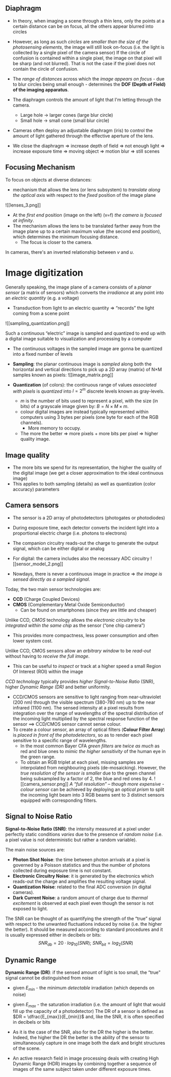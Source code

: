 ## Diaphragm
- In theory, when imaging a scene through a thin lens, only the points at a certain distance can be on focus, all the others appear blurred into circles 
- However, as long as such _circles_ are _smaller than the size of the photosensing elements_, the image will still look on-focus (i.e. the light is collected by a single pixel of the camera sensor)
If the circle of confusion is contained within a single pixel, the image on that pixel will be sharp (and not blurred). That is not the case if the pixel does not contain the circle of confusion. 

- The _range of distances_ across which the _image appears on focus_ - due to blur circles being small enough - determines the __DOF (Depth of Field) of the imaging apparatus__. 
- The diaphragm controls the amount of light that I'm letting through the camera. 
	- Large hole -> larger cones (large blur circle)
	- Small hole -> small cone (small blur circle)

- Cameras often deploy an adjustable diaphragm (iris) to control the amount of light gathered through the effective aperture of the lens. 
- We close the diaphragm => increase depth of field => not enough light => increase exposure time => moving object => motion blur => still scenes

## Focusing Mechanism
To focus on objects at diverse distances: 
- mechanism that allows the lens (or lens subsystem) to _translate along the optical axis_ with respect to the _fixed_ position of the image plane

![[lenses_3.png]]
- At the _first end_ position (image on the left) (v=f) _the camera is focused at infinity_.
- The mechanism allows the lens to be translated farther away from the image plane up to a certain maximum value (the second end position), which determines the minimum focusing distance. 
	- The focus is closer to the camera. 

In cameras, there's an inverted relationship between $v$ and $u$. 

# Image digitization
Generally speaking, the image plane of a camera consists of a _planar sensor_ (a matrix of sensors) which converts the _irradiance_ at any point into an _electric quantity_ (e.g. a voltage) 
- Transduction from light to an electric quantity => “records” the light coming from a scene point

![[sampling_quantization.png]]

Such a continuous “electric” image is sampled and quantized to end up with a digital image suitable to visualization and processing by a computer 
- The continuous voltages in the sampled image are gonna be quantized into a fixed number of levels

- __Sampling__: the planar continuous image is _sampled_ along both the horizontal and vertical directions to pick up a 2D array (matrix) of N×M samples known as pixels:
![[image_matrix.png]]

- __Quantization__ (of colors): the continuous range of values _associated with pixels_ is _quantized_ into $l = 2^m$ discrete levels known as gray-levels. 
	- $m$ is the number of bits used to represent a pixel, with the size (in bits) of a grayscale image given by: $B = N \times M \times m$. 
	- colour digital images are instead typically represented within computers using 3 bytes per pixels (one byte for each of the RGB channels).
		- More memory to occupy.
	- The more the better => more pixels + more bits per pixel => higher quality image. 

## Image quality 
- The more bits we spend for its representation, the higher the quality of the digital image (we get a closer approximation to the ideal continuous image)
- This applies to both sampling (details) as well as quantization (color accuracy) parameters

## Camera sensors
- The sensor is a 2D array of photodetectors (photogates or photodiodes) 
- During exposure time, each detector converts the incident light into a proportional electric charge (i.e. photons to electrons) 
- The companion circuitry reads-out the charge to generate the output signal, which can be either digital or analog 
- For digital: the camera includes also the necessary ADC circuitry
![[sensor_model_2.png]]

- Nowdays, there is never a continuous image in practice => _the image is sensed directly as a sampled signal_.

Today, the two main sensor technologies are: 
- __CCD__ (Charge Coupled Devices) 
- __CMOS__ (Complementary Metal Oxide Semiconductor) 
	- Can be found on smartphones (since they are little and cheaper)

Unlike CCD, _CMOS_ technology allows the _electronic circuitry_ to be _integrated within the same chip_ as the sensor (“one chip camera”) 
- This provides more compactness, less power consumption and often lower system cost. 

Unlike CCD, CMOS sensors allow an _arbitrary window_ to be _read-out_ without having to _receive the full image_. 
- This can be useful to _inspect_ or track at a higher speed a small Region Of Interest (ROI) within the image 

_CCD technology_ typically provides _higher Signal-to-Noise Ratio_ (SNR), higher _Dynamic Range (DR)_ and better uniformity. 

- CCD/CMOS sensors are sensitive to light ranging from near-ultraviolet (200 nm) through the visible spectrum (380-780 nm) up to the near infrared (1100 nm). The sensed intensity at a pixel results from integration over the range of wavelengths of the spectral distribution of the incoming light multiplied by the spectral response function of the sensor ==> CCD/CMOS sensor cannot sense colour. 
- To create a colour sensor, an array of optical filters (__Colour Filter Array__) is _placed in front of the photodetectors_, so as to render each pixel sensitive to a specific range of wavelengths. 
	- In the most common Bayer CFA _green filters_ are _twice as much_ as red and blue ones to _mimic the higher sensitivity_ of the human eye in the green range. 
	- To obtain an RGB triplet at each pixel, missing samples are interpolated from neighbouring pixels (de-mosaicking). However, the _true resolution of the sensor is smaller_ due to the green channel being subsampled by a factor of 2, the blue and red ones by 4. 
![[camera_sensor.png]]
_A “full resolution” – though more expensive - colour sensor_ can be achieved by deploying an _optical prism_ to split the incoming light beam into 3 RGB beams sent to 3 distinct sensors equipped with corresponding filters.

## Signal to Noise Ratio
__Signal-to-Noise Ratio (SNR)__: the intensity measured at a pixel under perfectly static conditions _varies_ due to the presence of _random noise_ (i.e. a pixel value is not deterministic but rather a random variable).

The main noise sources are: 
- __Photon Shot Noise__: the time between photon arrivals at a pixel is governed by a Poisson statistics and thus the number of photons collected during exposure time is not constant. 
- __Electronic Circuitry Noise__: it is generated by the electronics which reads-out the charge and amplifies the resulting voltage signal. 
- __Quantization Noise__: related to the final ADC conversion (in digital cameras). 
- __Dark Current Noise__: a random amount of charge due to _thermal excitement_ is observed at each pixel even though the sensor is not exposed to light. 

The SNR can be thought of as quantifying the strength of the “true” signal with respect to the unwanted fluctuations induced by noise (i.e. the higher the better). It should be measured according to standard procedures and it is usually expressed either in decibels or bits:
$$
SNR_{db} = 20 \cdot log_{10} (SNR); \ SNR_{bit} = log_2 (SNR)
$$


## Dynamic Range
__Dynamic Range (DR)__: if the sensed amount of light is too small, the “true” signal cannot be distinguished from noise 
- given $E_{min}$ - the minimum _detectable_ irradiation (which depends on noise) 
- given $E_{max}$ - the saturation irradiation (i.e. the amount of light that would fill up the capacity of a photodetector)
The DR of a sensor is defined as $DR = \dfrac{E_{max}}{E_{min}}$ and, like the SNR, it is often specified in decibels or bits

- As it is the case of the SNR, also for the DR the higher is the better. Indeed, the higher the DR the better is the ability of the sensor to simultaneously capture in one image both the dark and bright structures of the scene. 
- An active research field in image processing deals with creating High Dynamic Range (HDR) images by combining together a sequence of images of the same subject taken under different exposure times.

